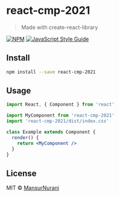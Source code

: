 # react-cmp-2021

> Made with create-react-library

[![NPM](https://img.shields.io/npm/v/react-cmp-2021.svg)](https://www.npmjs.com/package/react-cmp-2021) [![JavaScript Style Guide](https://img.shields.io/badge/code_style-standard-brightgreen.svg)](https://standardjs.com)

## Install

```bash
npm install --save react-cmp-2021
```

## Usage

```jsx
import React, { Component } from 'react'

import MyComponent from 'react-cmp-2021'
import 'react-cmp-2021/dist/index.css'

class Example extends Component {
  render() {
    return <MyComponent />
  }
}
```

## License

MIT © [MansurNurani](https://github.com/MansurNurani)
